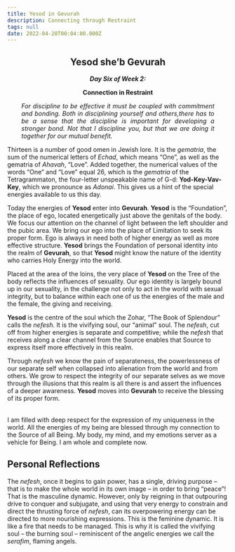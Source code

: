 ```yaml
---
title: Yesod in Gevurah
description: Connecting through Restraint
tags: null
date: 2022-04-28T00:04:00.000Z
---
```


<div style="font-weight: bold; text-align:center">
<h2>Yesod she’b Gevurah</h2>
<i>Day Six of Week 2:</i> 
<p>Connection in Restraint</p>

</div>
<div style="text-align: justify; margin-left: 2rem; margin-right: 2rem; font-style:italic">
<p>

For discipline to be effective it must be coupled with commitment and bonding. Both in disciplining yourself and others,there has to be a sense that the discipline is important for developing a stronger bond. Not that I discipline you, but that we are doing it together for our mutual benefit.

</p>
</div>

Thirteen is a number of good omen in Jewish lore. It is the _gematria_, the sum of the numerical letters of _Echad_, which means “One”, as well as the gematria of _Ahavah_, “Love”. Added together, the numerical values of the words “One” and “Love” equal 26, which is the _gematria_ of the Tetragrammaton, the four-letter unspeakable name of G-d: **Yod-Key-Vav-Key**, which we pronounce as _Adonai_. This gives us a hint of the special energies available to us this day.

Today the energies of **Yesod** enter into **Gevurah**. **Yesod** is the “Foundation”, the place of ego, located energetically just above the genitals of the body. We focus our attention on the channel of light between the left shoulder and the pubic area. We bring our ego into the place of Limitation to seek its proper form. Ego is always in need both of higher energy as well as more effective structure. **Yesod** brings the Foundation of personal identity into the realm of **Gevurah**, so that **Yesod** might know the nature of the identity who carries Holy Energy into the world.

Placed at the area of the loins, the very place of **Yesod** on the Tree of the body reflects the influences of sexuality. Our ego identity is largely bound up in our sexuality, in the challenge not only to act in the world with sexual integrity, but to balance within each one of us the energies of the male and the female, the giving and receiving.

**Yesod** is the centre of the soul which the Zohar, “The Book of Splendour” calls the _nefesh_. It is the vivifying soul, our “animal” soul. The _nefesh_, cut off from higher energies is separate and competitive; while the _nefesh_ that receives along a clear channel from the Source enables that Source to express itself more effectively in this realm.

Through _nefesh_ we know the pain of separateness, the powerlessness of our separate self when collapsed into alienation from the world and from others. We grow to respect the integrity of our separate selves as we move through the illusions that this realm is all there is and assert the influences of a deeper awareness. **Yesod** moves into **Gevurah** to receive the blessing of its proper form.

<p style="font-style: italic; margin: 2rem; text-align: justify">

I am filled with deep respect for the expression of my uniqueness in the world. All the energies of my being are blessed through my connection to the Source of all Being. My body, my mind, and my emotions server as a vehicle for Being. I am whole and complete now.

</p>

## Personal Reflections

The _nefesh_, once it begins to gain power, has a single, driving purpose – that is to make the whole world in its own image – in order to bring “peace”! That is the masculine dynamic. However, only by reigning in that outpouring drive to conquer and subjugate, and using that very energy to constrain and direct the thrusting force of _nefesh_, can its overpowering energy can be directed to more nourishing expressions. This is the feminine dynamic. It is like a fire that needs to be managed. This is why it is called the vivifying soul – the burning soul – reminiscent of the angelic energies we call the _serafim_, flaming angels.
